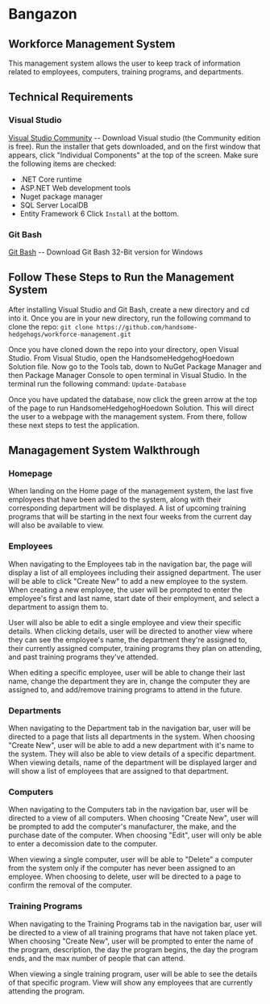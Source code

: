 # Bangazon
## Workforce Management System
This management system allows the user to keep track of information related to employees, computers, training programs, and departments.

## Technical Requirements

### Visual Studio
[Visual Studio Community](https://www.visualstudio.com/downloads/) -- Download Visual studio (the Community edition is free).
Run the installer that gets downloaded, and on the first window that appears, click "Individual Components" at the top of the screen. Make sure the following items are checked:
 * .NET Core runtime
 * ASP.NET Web development tools
 * Nuget package manager
 * SQL Server LocalDB
 * Entity Framework 6
Click `Install` at the bottom.

### Git Bash
[Git Bash](https://git-scm.com/downloads) -- Download Git Bash 32-Bit version for Windows

## Follow These Steps to Run the Management System
After installing Visual Studio and Git Bash, create a new directory and cd into it. Once you are in your new directory, run the following command to clone the repo:
``git clone https://github.com/handsome-hedgehogs/workforce-management.git``

Once you have cloned down the repo into your directory, open Visual Studio. From Visual Studio, open the HandsomeHedgehogHoedown Solution file. Now go to the Tools tab, down to NuGet Package Manager and then Package Manager Console to open terminal in Visual Studio. In the terminal run the following command:
``Update-Database``

Once you have updated the database, now click the green arrow at the top of the page to run HandsomeHedgehogHoedown Solution. This will direct the user to a webpage with the management system. From there, follow these next steps to test the application.

## Managagement System Walkthrough
### Homepage
When landing on the Home page of the management system, the last five employees that have been added to the system, along with their corresponding department will be displayed. A list of upcoming training programs that will be starting in the next four weeks from the current day will also be available to view.
    
### Employees
When navigating to the Employees tab in the navigation bar, the page will display a list of all employees including their assigned department. The user will be able to click "Create New" to add a new employee to the system. When creating a new employee, the user will be prompted to enter the employee's first and last name, start date of their employment, and select a department to assign them to. 

User will also be able to edit a single employee and view their specific details. When clicking details, user will be directed to another view where they can see the employee's name, the department they're assigned to, their currently assigned computer, training programs they plan on attending, and past training programs they've attended.

When editing a specific employee, user will be able to change their last name, change the department they are in, change the computer they are assigned to, and add/remove training programs to attend in the future.

### Departments
When navigating to the Department tab in the navigation bar, user will be directed to a page that lists all departments in the system. When choosing "Create New", user will be able to add a new department with it's name to the system. They will also be able to view details of a specific department. When viewing details, name of the department will be displayed larger and will show a list of employees that are assigned to that department.

### Computers
When navigating to the Computers tab in the navigation bar, user will be directed to a view of all computers. When choosing "Create New", user will be prompted to add the computer's manufacturer, the make, and the purchase date of the computer. When choosing "Edit", user will only be able to enter a decomission date to the computer. 

When viewing a single computer, user will be able to "Delete" a computer from the system only if the computer has never been assigned to an employee. When choosing to delete, user will be directed to a page to confirm the removal of the computer.

### Training Programs
When navigating to the Training Programs tab in the navigation bar, user will be directed to a view of all training programs that have not taken place yet. When choosing "Create New", user will be prompted to enter the name of the program, description, the day the program begins, the day the program ends, and the max number of people that can attend.

When viewing a single training program, user will be able to see the details of that specific program. View will show any employees that are currently attending the program.